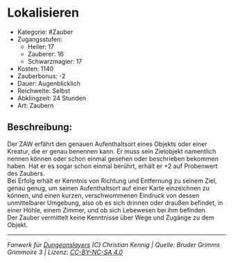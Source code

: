 # Lokalisieren  
- Kategorie: #Zauber  
- Zugangsstufen:  
  - Heiler: 17  
  - Zauberer: 16  
  - Schwarzmagier: 17  
- Kosten: 1140  
- Zauberbonus: -2  
- Dauer: Augenblicklich  
- Reichweite: Selbst  
- Abklingzeit: 24 Stunden  
- Art: Zaubern     

## Beschreibung:
Der ZAW erfährt den genauen Aufenthaltsort eines Objekts oder einer Kreatur, die er genau benennen kann. Er muss sein Zielobjekt namentlich nennen können oder schon einmal gesehen oder beschrieben bekommen haben. Hat er es sogar schon einmal berührt, erhält er +2 auf Probenwert des Zaubers.<br>Bei Erfolg erhält er Kenntnis von Richtung und Entfernung zu seinem Ziel, genau genug, um seinen Aufenthaltsort auf einer Karte einzeichnen zu können, und einen kurzen, verschwommenen Eindruck von dessen unmittelbarer Umgebung, also ob es sich drinnen oder draußen befindet, in einer Höhle, einem Zimmer, und ob sich Lebewesen bei ihm befinden.<br>Der Zauber vermittelt keine Kenntnisse über Wege und Zugänge zu dem Objekt.


___
*Fanwerk für [Dungeonslayers](https://www.dungeonslayers.net/) (C) Christian Kennig | Quelle: Bruder Grimms Grimmoire 3 | Lizenz: [CC-BY-NC-SA 4.0](https://creativecommons.org/licenses/by-nc-sa/4.0/deed.de)*